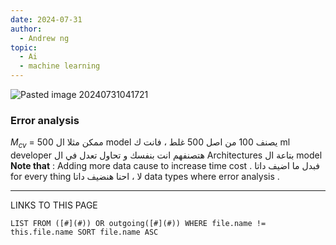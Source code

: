 ```yaml
---
date: 2024-07-31
author:
  - Andrew ng
topic:
  - Ai
  - machine learning
---
```


![Pasted image 20240731041721](Pasted%20image%2020240731041721.png)

### Error analysis 
$M_{cv}$ = 500 
ممكن مثلا ال model يصنف 100 من اصل 500 غلط ، فانت ك ml developer هتصنفهم انت بنفسك و تحاول تعدل في ال Architectures  بتاعة ال model 
**Note that** : Adding more data cause to increase time cost . 
فبدل ما اضيف داتا for every thing لا ، احنا هنضيف داتا data types where error analysis  . 

----
LINKS TO THIS PAGE 
```dataview
LIST FROM ([#](#)) OR outgoing([#](#)) WHERE file.name != this.file.name SORT file.name ASC 
```
